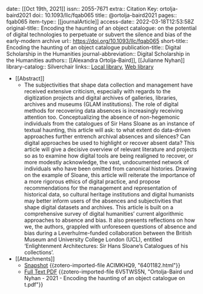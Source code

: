 date:: [[Oct 19th, 2021]]
issn:: 2055-7671
extra:: Citation Key: ortolja-baird2021
doi:: 10.1093/llc/fqab065
title:: @ortolja-baird2021
pages:: fqab065
item-type:: [[journalArticle]]
access-date:: 2022-03-18T12:53:58Z
original-title:: Encoding the haunting of an object catalogue: on the potential of digital technologies to perpetuate or subvert the silence and bias of the early-modern archive
url:: https://doi.org/10.1093/llc/fqab065
short-title:: Encoding the haunting of an object catalogue
publication-title:: Digital Scholarship in the Humanities
journal-abbreviation:: Digital Scholarship in the Humanities
authors:: [[Alexandra Ortolja-Baird]], [[Julianne Nyhan]]
library-catalog:: Silverchair
links:: [Local library](zotero://select/groups/2386895/items/3XQFQ3RT), [Web library](https://www.zotero.org/groups/2386895/items/3XQFQ3RT)

- [[Abstract]]
	- The subjectivities that shape data collection and management have received extensive criticism, especially with regards to the digitization projects and digital archives of galleries, libraries, archives and museums (GLAM institutions). The role of digital methods for recovering data absences is increasingly receiving attention too. Conceptualizing the absence of non-hegemonic individuals from the catalogues of Sir Hans Sloane as an instance of textual haunting, this article will ask: to what extent do data-driven approaches further entrench archival absences and silences? Can digital approaches be used to highlight or recover absent data? This article will give a decisive overview of relevant literature and projects so as to examine how digital tools are being realigned to recover, or more modestly acknowledge, the vast, undocumented network of individuals who have been omitted from canonical histories. Drawing on the example of Sloane, this article will reiterate the importance of a more rigorous ethics of digital practice, and propose recommendations for the management and representation of historical data, so cultural heritage institutions and digital humanists may better inform users of the absences and subjectivities that shape digital datasets and archives. This article is built on a comprehensive survey of digital humanities’ current algorithmic approaches to absence and bias. It also presents reflections on how we, the authors, grappled with unforeseen questions of absence and bias during a Leverhulme-funded collaboration between the British Museum and University College London (UCL), entitled ‘Enlightenment Architectures: Sir Hans Sloane’s Catalogues of his collections’.
- [[Attachments]]
	- [Snapshot](https://academic.oup.com/dsh/advance-article/doi/10.1093/llc/fqab065/6401182?login=true) {{zotero-imported-file ACIMKHQ9, "6401182.html"}}
	- [Full Text PDF](https://academic.oup.com/dsh/advance-article-pdf/doi/10.1093/llc/fqab065/40731496/fqab065.pdf) {{zotero-imported-file 6V5TWS5N, "Ortolja-Baird und Nyhan - 2021 - Encoding the haunting of an object catalogue on t.pdf"}}